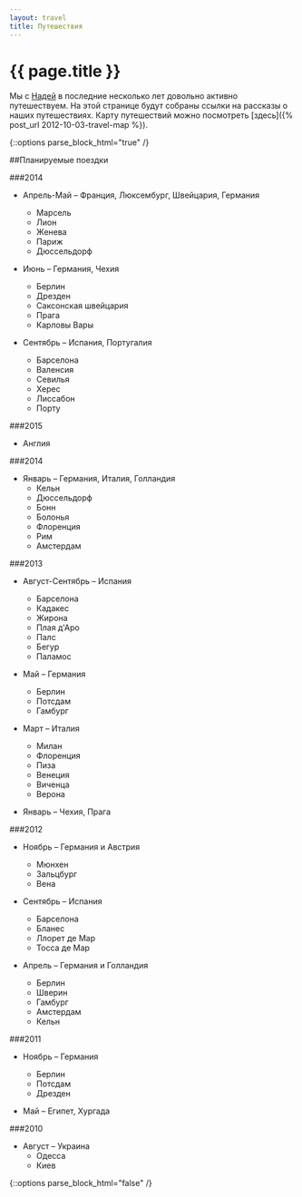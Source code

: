 ```yaml
---
layout: travel
title: Путешествия
---
```


# {{ page.title }}

Мы с [Надей](http://twitter.com/Nadi_ia) в последние несколько лет довольно
активно путешествуем.  На этой странице будут собраны ссылки на рассказы о наших
путешествиях. Карту путешествий можно посмотреть [здесь]({% post_url 2012-10-03-travel-map %}).


{::options parse_block_html="true" /}

<div class="planned">
##Планируемые поездки

###2014

* Апрель-Май – Франция, Люксембург, Швейцария, Германия
  - Марсель
  - Лион
  - Женева
  - Париж
  - Дюссельдорф

* Июнь – Германия, Чехия
  - Берлин
  - Дрезден
  - Саксонская швейцария
  - Прага
  - Карловы Вары

* Сентябрь – Испания, Португалия
  - Барселона
  - Валенсия
  - Севилья
  - Херес
  - Лиссабон
  - Порту

<div class="wish">

###2015

* Англия

</div>

</div>


<div class="done">

###2014

* Январь – Германия, Италия, Голландия
  - Кельн
  - Дюссельдорф
  - Бонн
  - Болонья
  - Флоренция
  - Рим
  - Амстердам

###2013

* Август-Сентябрь – Испания
  - Барселона
  - Кадакес
  - Жирона
  - Плая д'Аро
  - Палс
  - Бегур
  - Паламос

* Май – Германия
  - Берлин
  - Потсдам
  - Гамбург

* Март – Италия
  - Милан
  - Флоренция
  - Пиза
  - Венеция
  - Виченца
  - Верона

* Январь – Чехия, Прага

###2012

* Ноябрь – Германия и Австрия
  - Мюнхен
  - Зальцбург
  - Вена

* Сентябрь – Испания
  - Барселона
  - Бланес
  - Ллорет де Мар
  - Тосса де Мар

* Апрель – Германия и Голландия
  - Берлин
  - Шверин
  - Гамбург
  - Амстердам
  - Кельн

###2011

* Ноябрь – Германия
  - Берлин
  - Потсдам
  - Дрезден

* Май – Египет, Хургада

###2010

* Август – Украина
  - Одесса
  - Киев

</div>

{::options parse_block_html="false" /}
<div class="clear">&nbsp;</div>
